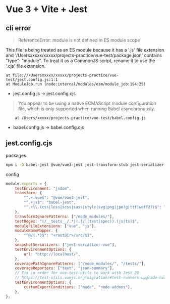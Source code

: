 # Vue 3 + Vite + Jest

## cli error

> ReferenceError: module is not defined in ES module scope

This file is being treated as an ES module because it has a '.js' file extension and '/Usersxxxxx/xxxxx/projects-practice/vue-test/package.json' contains "type": "module". To treat it as a CommonJS script, rename it to use the '.cjs' file extension.

    at file:///Usersxxxxx/xxxxx/projects-practice/vue-test/jest.config.js:1:1
    at ModuleJob.run (node:internal/modules/esm/module_job:194:25)

* jest.config.js → jest.config.cjs

> You appear to be using a native ECMAScript module configuration file, which is only supported when running Babel asynchronously.

        at /Users/xxxxx/projects-practice/vue-test/babel.config.js

* babel.config.js → babel.config.cjs

## jest.config.cjs

packages

```bash
npm i -D babel-jest @vue/vue3-jest jest-transform-stub jest-serializer-vue
```

config

```js
module.exports = {
    testEnvironment: "jsdom",
    transform: {
        "^.+.vue$": "@vue/vue3-jest",
        "^.+js$": "babel-jest",
        "^.+\\.(css|less|scss|sass|style|svg|png|jpe?g|ttf|woff2?)$": "jest-transform-stub",
    },
    transformIgnorePatterns: ["/node_modules/"],
    testRegex: "(/__tests__/.*|(.|/)(test|spec)).(js|ts)$",
    moduleFileExtensions: ["vue", "js"],
    moduleNameMapper: {
        "^@/(.*)$": "<rootDir>/src/$1",
    },
    snapshotSerializers: ["jest-serializer-vue"],
    testEnvironmentOptions: {
        url: "http://localhost/",
    },
    coveragePathIgnorePatterns: ["/node_modules/", "/tests/"],
    coverageReporters: ["text", "json-summary"],
    // Fix in order for vue-test-utils to work with Jest 29
    // https://test-utils.vuejs.org/migration/#test-runners-upgrade-notes
    testEnvironmentOptions: {
        customExportConditions: ["node", "node-addons"],
    },
};
```
